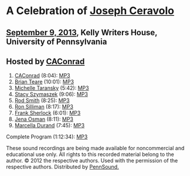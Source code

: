 A Celebration of [Joseph Ceravolo](Ceravolo.php)
================================================

[September 9, 2013](http://writing.upenn.edu/wh/calendar/0913.php#9), Kelly Writers House, University of Pennsylvania
---------------------------------------------------------------------------------------------------------------------

Hosted by [CAConrad](CAConrad.php)
----------------------------------

1.  [CAConrad](CAConrad.php) (8:04): [MP3](http://media.sas.upenn.edu/pennsound/groups/Ceravolo-Celebration/01_CAConrad_Joseph-Ceravolo-Celebration_KWH-UPenn_9-9-13.mp3)
2.  [Brian Teare](Teare.php) (10:01): [MP3](http://media.sas.upenn.edu/pennsound/groups/Ceravolo-Celebration/02_Teare-Brian_Joseph-Ceravolo-Celebration_KWH-UPenn_9-9-13.mp3)
3.  [Michelle Taransky](Taransky.php) (5:42): [MP3](http://media.sas.upenn.edu/pennsound/groups/Ceravolo-Celebration/03_Taransky-Michelle_Joseph-Ceravolo-Celebration_KWH-UPenn_9-9-13.mp3)
4.  [Stacy Szymaszek](Szymaszek.php) (9:06): [MP3](http://media.sas.upenn.edu/pennsound/groups/Ceravolo-Celebration/04_Szymaszek-Stacy_Joseph-Ceravolo-Celebration_KWH-UPenn_9-9-13.mp3)
5.  [Rod Smith](Smith.html) (8:25): [MP3](http://media.sas.upenn.edu/pennsound/groups/Ceravolo-Celebration/05_Smith-Rod_Joseph-Ceravolo-Celebration_KWH-UPenn_9-9-13.mp3)
6.  [Ron Silliman](Silliman.php) (8:17): [MP3](http://media.sas.upenn.edu/pennsound/groups/Ceravolo-Celebration/06_Silliman-Ron_Joseph-Ceravolo-Celebration_KWH-UPenn_9-9-13.mp3)
7.  [Frank Sherlock](Sherlock.php) (6:01): [MP3](http://media.sas.upenn.edu/pennsound/groups/Ceravolo-Celebration/07_Sherlock-Frank_Joseph-Ceravolo-Celebration_KWH-UPenn_9-9-13.mp3)
8.  [Jena Osman](Osman.php) (8:11): [MP3](http://media.sas.upenn.edu/pennsound/groups/Ceravolo-Celebration/09_Osman-Jena_Joseph-Ceravolo-Celebration_KWH-UPenn_9-9-13.mp3)
9.  [Marcella Durand](Durand.php) (7:45): [MP3](http://media.sas.upenn.edu/pennsound/groups/Ceravolo-Celebration/10_Durand-Marcella_Joseph-Ceravolo-Celebration_KWH-UPenn_9-9-13.mp3)

Complete Program (1:12:34): [MP3](http://media.sas.upenn.edu/pennsound/groups/Ceravolo-Celebration/Various_Joseph-Ceravolo-Celebration_KWH-UPenn_9-9-13.mp3)

  

These sound recordings are being made available for noncommercial and educational use only. All rights to this recorded material belong to the author. © 2012
the respective authors. Used with the permission of the respective authors. Distributed by [PennSound.](../index.html)
